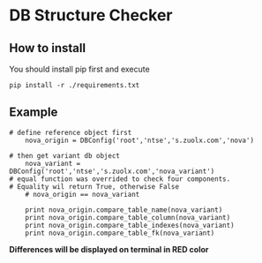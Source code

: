 DB Structure Checker
====
## How to install
You should install pip first and execute 
```
pip install -r ./requirements.txt
```

## Example
```
# define reference object first
    nova_origin = DBConfig('root','ntse','s.zuolx.com','nova')
```
```
# then get variant db object
    nova_variant = DBConfig('root','ntse','s.zuolx.com','nova_variant')
# equal function was overrided to check four components.
# Equality wil return True, otherwise False
    # nova_origin == nova_variant
```

```
    print nova_origin.compare_table_name(nova_variant)
    print nova_origin.compare_table_column(nova_variant)
    print nova_origin.compare_table_indexes(nova_variant)
    print nova_origin.compare_table_fk(nova_variant)
```

**Differences will be displayed on terminal in RED color**
